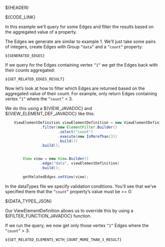 ${HEADER}

${CODE_LINK}

In this example we’ll query for some Edges and filter the results based on the aggregated value of a property.

The Edges we generate are similar to example 1. We’ll just take some pairs of integers, create Edges with Group `”data”` and a `”count”` property:

```
${GENERATED_EDGES}
```

If we query for the Edges containing vertex `”1”` we get the Edges back with their counts aggregated:

```
${GET_RELATED_EDGES_RESULT}
```

Now let’s look at how to filter which Edges are returned based on the aggregated value of their count. For example, only return Edges containing vertex `”1”` where the `”count”` > 3.

We do this using a ${VIEW_JAVADOC} and ${VIEW_ELEMENT_DEF_JAVADOC} like this:

```java
    ViewElementDefinition viewElementDefinition = new ViewElementDefinition.Builder()
                .filter(new ElementFilter.Builder()
                        .select("count")
                        .execute(new IsMoreThan(3))
                        .build())
                .build();


        View view = new View.Builder()
                .edge("data", viewElementDefinition)
                .build();

        getRelatedEdges.setView(view);
```

In the dataTypes file we specify validation conditions. You’ll see that we’ve specified there that the `”count”` property’s value must be >= 0:

${DATA_TYPES_JSON}

Our ViewElementDefinition allows us to override this by using a ${FILTER_FUNCTION_JAVADOC} function.

If we run the query, we now get only those vertex `”1”` Edges where the `”count”` > 3:

```
${GET_RELATED_ELEMENTS_WITH_COUNT_MORE_THAN_3_RESULT}
```